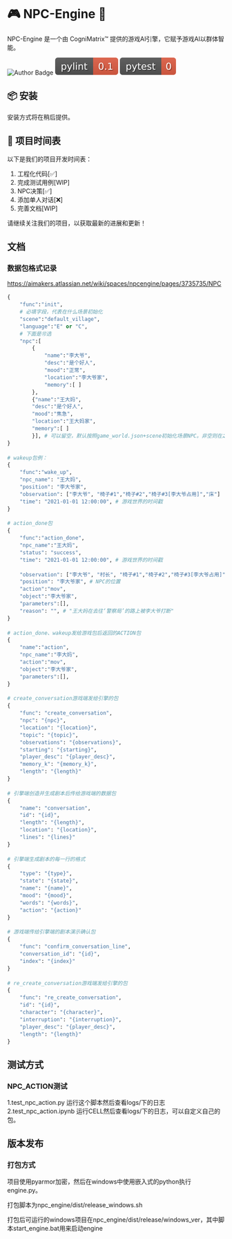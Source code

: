 # 🎮 NPC-Engine 🚀

NPC-Engine 是一个由 CogniMatrix™️ 提供的游戏AI引擎，它赋予游戏AI以群体智能。

![Author Badge](https://img.shields.io/badge/author-CogniMatrix-blue)
![Pylint Badge](./material/badges/pylint.svg)
![Pytest Badge](./material/badges/pytest.svg)

## 📦 安装

安装方式将在稍后提供。

## 📅 项目时间表

以下是我们的项目开发时间表：

1. 工程化代码[✅]
2. 完成测试用例[WIP]
3. NPC决策[✅]
4. 添加单人对话[❌]
5. 完善文档[WIP]

请继续关注我们的项目，以获取最新的进展和更新！

## 文档

### 数据包格式记录
https://aimakers.atlassian.net/wiki/spaces/npcengine/pages/3735735/NPC
```python
{
    "func":"init",
    # 必填字段，代表在什么场景初始化
    "scene":"default_village",
    "language":"E" or "C",
    # 下面是🉑️选
    "npc":[
        {
            "name":"李大爷",
            "desc":"是个好人",
            "mood":"正常",
            "location":"李大爷家",
            "memory":[ ]
        },
        {"name":"王大妈",
        "desc":"是个好人",
        "mood":"焦急",
        "location":"王大妈家",
        "memory":[ ]
        }], # 可以留空，默认按照game_world.json+scene初始化场景NPC。非空则在之前基础上添加。
}

# wakeup包例：
{
    "func":"wake_up",
    "npc_name": "王大妈",
    "position": "李大爷家",
    "observation": ["李大爷", "椅子#1","椅子#2","椅子#3[李大爷占用]","床"]
    "time": "2021-01-01 12:00:00", # 游戏世界的时间戳 
}

# action_done包
{
    "func":"action_done",
    "npc_name":"王大妈",
    "status": "success",
    "time": "2021-01-01 12:00:00", # 游戏世界的时间戳

    "observation": ["李大爷", "村长", "椅子#1","椅子#2","椅子#3[李大爷占用]",床], # 本次动作的观察结果
    "position": "李大爷家", # NPC的位置
    "action":"mov",
    "object":"李大爷家",
    "parameters":[],
    "reason": "", # "王大妈在去往‘警察局’的路上被李大爷打断"
}
        
# action_done、wakeup发给游戏包后返回的ACTION包
{
    "name":"action",
    "npc_name":"李大妈",
    "action":"mov",
    "object":"李大爷家",
    "parameters":[],
}

# create_conversation游戏端发给引擎的包
{
    "func": "create_conversation",
    "npc": "{npc}",
    "location": "{location}",
    "topic": "{topic}",
    "observations": "{observations}",
    "starting": "{starting}",
    "player_desc": "{player_desc}",
    "memory_k": "{memory_k}",
    "length": "{length}"
}

# 引擎端创造并生成剧本后传给游戏端的数据包
{
    "name": "conversation",
    "id": "{id}",
    "length": "{length}",
    "location": "{location}",
    "lines": "{lines}"
}

# 引擎端生成剧本的每一行的格式
{
    "type": "{type}",
    "state": "{state}",
    "name": "{name}",
    "mood": "{mood}",
    "words": "{words}",
    "action": "{action}"
}

# 游戏端传给引擎端的剧本演示确认包
{
    "func": "confirm_conversation_line",
    "conversation_id": "{id}",
    "index": "{index}"
}

# re_create_conversation游戏端发给引擎的包
{
    "func": "re_create_conversation",
    "id": "{id}",
    "character": "{character}",
    "interruption": "{interruption}",
    "player_desc": "{player_desc}",
    "length": "{length}"
}

```

## 测试方式

### NPC_ACTION测试
1.test_npc_action.py
运行这个脚本然后查看logs/下的日志
2.test_npc_action.ipynb
运行CELL然后查看logs/下的日志，可以自定义自己的包。


## 版本发布

### 打包方式

项目使用pyarmor加密，然后在windows中使用嵌入式的python执行engine.py。

打包脚本为npc_engine/dist/release_windows.sh

打包后可运行的windows项目在npc_engine/dist/release/windows_ver，其中脚本start_engine.bat用来启动engine







